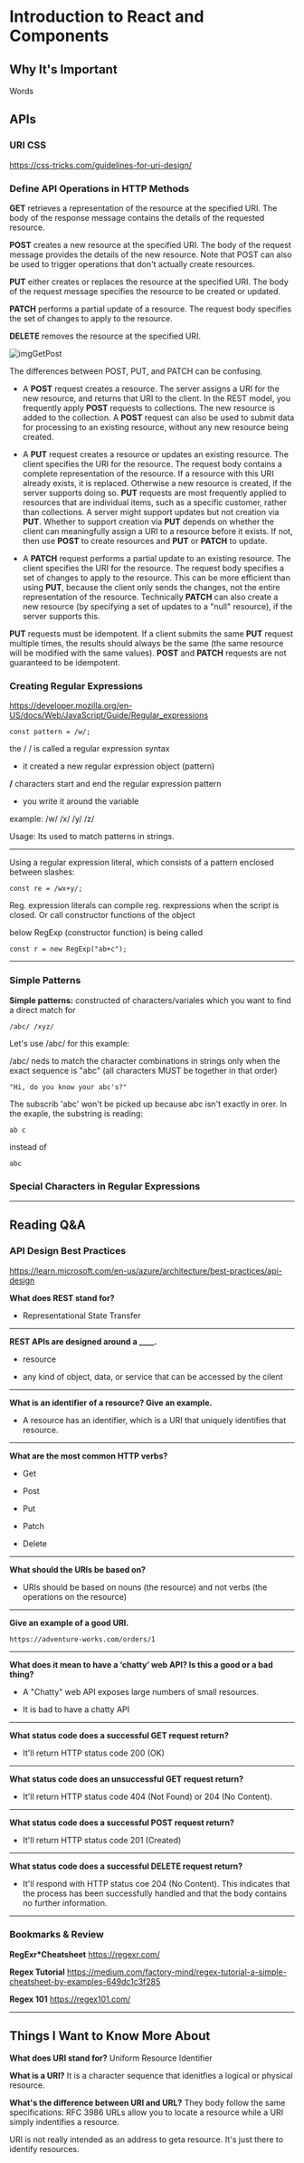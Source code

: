 # Introduction to React and Components

## Why It's Important

Words

## APIs


### URI CSS

<https://css-tricks.com/guidelines-for-uri-design/>

### Define API Operations in HTTP Methods

**GET** retrieves a representation of the resource at the specified URI. The body of the response message contains the details of the requested resource.

**POST** creates a new resource at the specified URI. The body of the request message provides the details of the new resource. Note that POST can also be used to trigger operations that don't actually create resources.

**PUT** either creates or replaces the resource at the specified URI. The body of the request message specifies the resource to be created or updated.

**PATCH** performs a partial update of a resource. The request body specifies the set of changes to apply to the resource.

**DELETE** removes the resource at the specified URI.

![imgGetPost](https://cdn.discordapp.com/attachments/442113342501552147/1103699343569068142/image.png)

The differences between POST, PUT, and PATCH can be confusing.

- A **POST** request creates a resource. The server assigns a URI for the new resource, and returns that URI to the client. In the REST model, you frequently apply **POST** requests to collections. The new resource is added to the collection. A **POST** request can also be used to submit data for processing to an existing resource, without any new resource being created.

- A **PUT** request creates a resource or updates an existing resource. The client specifies the URI for the resource. The request body contains a complete representation of the resource. If a resource with this URI already exists, it is replaced. Otherwise a new resource is created, if the server supports doing so. **PUT** requests are most frequently applied to resources that are individual items, such as a specific customer, rather than collections. A server might support updates but not creation via **PUT**. Whether to support creation via **PUT** depends on whether the client can meaningfully assign a URI to a resource before it exists. If not, then use **POST** to create resources and **PUT** or **PATCH** to update.

- A **PATCH** request performs a partial update to an existing resource. The client specifies the URI for the resource. The request body specifies a set of changes to apply to the resource. This can be more efficient than using **PUT**, because the client only sends the changes, not the entire representation of the resource. Technically **PATCH** can also create a new resource (by specifying a set of updates to a "null" resource), if the server supports this.

**PUT** requests must be idempotent. If a client submits the same **PUT** request multiple times, the results should always be the same (the same resource will be modified with the same values). **POST** and **PATCH** requests are not guaranteed to be idempotent.

### Creating Regular Expressions

<https://developer.mozilla.org/en-US/docs/Web/JavaScript/Guide/Regular_expressions>

```
const pattern = /w/;
```

the / / is called a regular expression syntax

- it created a new regular expression object (pattern)

**/** characters start and end the regular expression pattern

- you write it around the variable

example: /w/ /x/ /y/ /z/

Usage: Its used to match patterns in strings.

---

Using a regular expression literal, which consists of a pattern enclosed between slashes:

```
const re = /wx+y/;
```

Reg. expression literals can compile reg. rexpressions when the script is closed. Or call constructor functions of the object

below RegExp (constructor function) is being called

```
const r = new RegExp("ab+c");
```

---

### Simple Patterns

**Simple patterns:** constructed of characters/variales which you want to find a direct match for

```
/abc/ /xyz/
```

Let's use /abc/ for this example:

/abc/ neds to match the character combinations in strings only when the exact sequence is "abc" (all characters MUST be together in that order)

```
"Hi, do you know your abc's?"
```

The subscrib 'abc' won't be picked up because abc isn't exactly in orer. In the exaple, the substring is reading:

```
ab c
```

instead of

```
abc
```

### Special Characters in Regular Expressions


-----------------

## Reading Q&A

### **API Design Best Practices**

<https://learn.microsoft.com/en-us/azure/architecture/best-practices/api-design>

**What does REST stand for?**

- Representational State Transfer

---

**REST APIs are designed around a ____.**

- resource

- any kind of object, data, or service that can be accessed by the cilent

---

**What is an identifier of a resource? Give an example.**

- A resource has an identifier, which is a URI that uniquely identifies that resource.

---

**What are the most common HTTP verbs?**

- Get

- Post

- Put

- Patch

- Delete

---

**What should the URIs be based on?**

- URIs should be based on nouns (the resource) and not verbs (the operations on the resource)

---

**Give an example of a good URI.**

```
https://adventure-works.com/orders/1
```

---

**What does it mean to have a ‘chatty’ web API? Is this a good or a bad thing?**

- A "Chatty" web API exposes large numbers of small resources. 

- It is bad to have a chatty API

---

**What status code does a successful GET request return?**

- It'll return HTTP status code 200 (OK)

---

**What status code does an unsuccessful GET request return?**

- It'll return HTTP status code 404 (Not Found) or 204 (No Content).

---

**What status code does a successful POST request return?**

- It'll return HTTP status code 201 (Created)

---

**What status code does a successful DELETE request return?**

- It'll respond with HTTP status coe 204 (No Content). This indicates that the process has been successfully handled and that the body contains no further information.

-----------------

### Bookmarks & Review

**RegExr*Cheatsheet**
<https://regexr.com/>

**Regex Tutorial**
<https://medium.com/factory-mind/regex-tutorial-a-simple-cheatsheet-by-examples-649dc1c3f285>

**Regex 101**
<https://regex101.com/>

-----------------

## Things I Want to Know More About

**What does URI stand for?**
Uniform Resource Identifier

**What is a URI?**
It is a character sequence that idenitfies a logical or physical resource.

**What's the difference between URI and URL?**
They body follow the same specifications: RFC 3986
URLs allow you to locate a resource while a URI simply indentifies a resource. 

URI is not really intended as an address to geta resource. It's just there to identify resources.